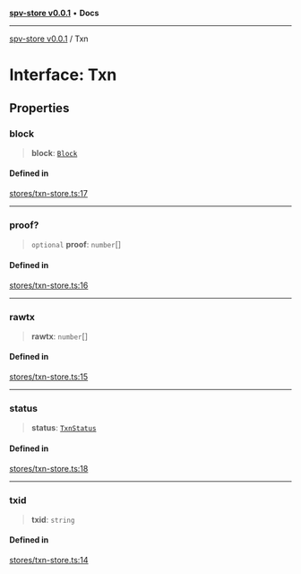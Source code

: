 [**spv-store v0.0.1**](../README.md) • **Docs**

***

[spv-store v0.0.1](../globals.md) / Txn

# Interface: Txn

## Properties

### block

> **block**: [`Block`](../classes/Block.md)

#### Defined in

[stores/txn-store.ts:17](https://github.com/shruggr/ts-casemod-spv/blob/d2d8e139fbd295fc0999df738863fea71ede7818/src/stores/txn-store.ts#L17)

***

### proof?

> `optional` **proof**: `number`[]

#### Defined in

[stores/txn-store.ts:16](https://github.com/shruggr/ts-casemod-spv/blob/d2d8e139fbd295fc0999df738863fea71ede7818/src/stores/txn-store.ts#L16)

***

### rawtx

> **rawtx**: `number`[]

#### Defined in

[stores/txn-store.ts:15](https://github.com/shruggr/ts-casemod-spv/blob/d2d8e139fbd295fc0999df738863fea71ede7818/src/stores/txn-store.ts#L15)

***

### status

> **status**: [`TxnStatus`](../enumerations/TxnStatus.md)

#### Defined in

[stores/txn-store.ts:18](https://github.com/shruggr/ts-casemod-spv/blob/d2d8e139fbd295fc0999df738863fea71ede7818/src/stores/txn-store.ts#L18)

***

### txid

> **txid**: `string`

#### Defined in

[stores/txn-store.ts:14](https://github.com/shruggr/ts-casemod-spv/blob/d2d8e139fbd295fc0999df738863fea71ede7818/src/stores/txn-store.ts#L14)
